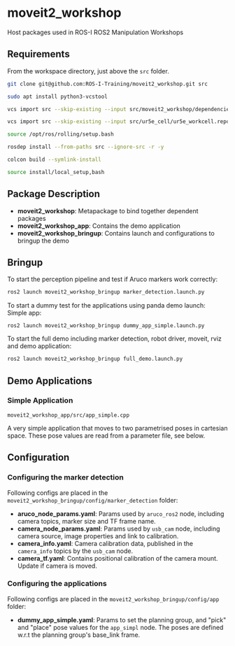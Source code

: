 # moveit2_workshop
Host packages used in ROS-I ROS2 Manipulation Workshops

## Requirements

From the workspace directory, just above the `src` folder.

```bash
git clone git@github.com:ROS-I-Training/moveit2_workshop.git src

sudo apt install python3-vcstool

vcs import src --skip-existing --input src/moveit2_workshop/dependencies_rolling.repos

vcs import src --skip-existing --input src/ur5e_cell/ur5e_workcell.repos

source /opt/ros/rolling/setup.bash

rosdep install --from-paths src --ignore-src -r -y

colcon build --symlink-install

source install/local_setup,bash
```

## Package Description

* **moveit2_workshop**: Metapackage to bind together dependent packages
* **moveit2_workshop_app**: Contains the demo application
* **moveit2_workshop_bringup**: Contains launch and configurations to bringup the demo

## Bringup

To start the perception pipeline and test if Aruco markers work correctly:

```bash
ros2 launch moveit2_workshop_bringup marker_detection.launch.py
```

To start a dummy test for the applications using panda demo launch:   
Simple app:   
```
ros2 launch moveit2_workshop_bringup dummy_app_simple.launch.py
```

To start the full demo including marker detection, robot driver, moveit, rviz and demo application:

```bash
ros2 launch moveit2_workshop_bringup full_demo.launch.py
``` 

## Demo Applications

### Simple Application

`moveit2_workshop_app/src/app_simple.cpp`

A very simple application that moves to two parametrised poses in cartesian space. These pose values are read from a parameter file, see below.

## Configuration

### Configuring the marker detection
Following configs are placed in the `moveit2_workshop_bringup/config/marker_detection` folder:

* **aruco_node_params.yaml**: Params used by `aruco_ros2` node, including camera topics, marker size and TF frame name.
* **camera_node_params.yaml**: Params used by `usb_cam` node, including camera source, image properties and link to calibration.
* **camera_info.yaml**: Camera calibration data, published in the `camera_info` topics by the `usb_cam` node.
* **camera_tf.yaml**: Contains positional calibration of the camera mount. Update if camera is moved.

### Configuring the applications
Following configs are placed in the `moveit2_workshop_bringup/config/app` folder:

* **dummy_app_simple.yaml**: Params to set the planning group, and "pick" and "place" pose values for the `app_simpl` node. The poses are defined w.r.t the planning group's base_link frame.
